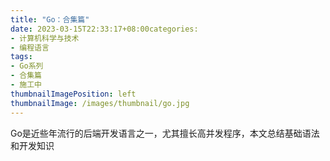 ```yaml
---
title: "Go：合集篇"
date: 2023-03-15T22:33:17+08:00categories:
- 计算机科学与技术
- 编程语言
tags:
- Go系列
- 合集篇
- 施工中
thumbnailImagePosition: left
thumbnailImage: /images/thumbnail/go.jpg
---
```

Go是近些年流行的后端开发语言之一，尤其擅长高并发程序，本文总结基础语法和开发知识
<!--more-->
